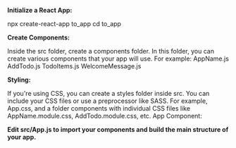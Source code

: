 **Initialize a React App:**

npx create-react-app to_app
cd to_app

**Create Components:**

Inside the src folder, create a components folder. In this folder, you can create various components that your app will use.
For example:
AppName.js
AddTodo.js
TodoItems.js
WelcomeMessage.js

**Styling:**

If you're using CSS, you can create a styles folder inside src. You can include your CSS files or use a preprocessor like SASS.
For example, App.css, and a folder components with individual CSS files like AppName.module.css, AddTodo.module.css, etc.
App Component:

**Edit src/App.js to import your components and build the main structure of your app.**
